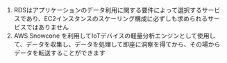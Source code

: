 1. RDSはアプリケーションのデータ利用に関する要件によって選択するサービスであり、EC2インスタンスのスケーリング構成に必ずしも求められるサービスではありません
2. AWS Snowcone を利用してIoTデバイスの軽量分析エンジンとして使用して、データを収集し、データを処理して即座に洞察を得てから、その場からデータを転送することができます
